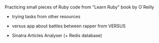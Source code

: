 Practicing small pieces of Ruby code from "Learn Ruby" book by O`Reilly 

+ trying tasks from other resources

+ versus app about battles between rapper from VERSUS

+ Sinatra Articles Analyser (+ Redis database)